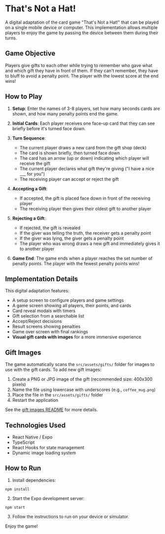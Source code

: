 # That's Not a Hat!

A digital adaptation of the card game "That's Not a Hat!" that can be played on a single mobile device or computer. This implementation allows multiple players to enjoy the game by passing the device between them during their turns.

## Game Objective

Players give gifts to each other while trying to remember who gave what and which gift they have in front of them. If they can't remember, they have to bluff to avoid a penalty point. The player with the lowest score at the end wins!

## How to Play

1. **Setup**: Enter the names of 3-8 players, set how many seconds cards are shown, and how many penalty points end the game.

2. **Initial Cards**: Each player receives one face-up card that they can see briefly before it's turned face down.

3. **Turn Sequence**:
   - The current player draws a new card from the gift shop (deck)
   - The card is shown briefly, then turned face down
   - The card has an arrow (up or down) indicating which player will receive the gift
   - The current player declares what gift they're giving ("I have a nice ___ for you")
   - The receiving player can accept or reject the gift

4. **Accepting a Gift**:
   - If accepted, the gift is placed face down in front of the receiving player
   - The receiving player then gives their oldest gift to another player

5. **Rejecting a Gift**:
   - If rejected, the gift is revealed
   - If the giver was telling the truth, the receiver gets a penalty point
   - If the giver was lying, the giver gets a penalty point
   - The player who was wrong draws a new gift and immediately gives it to another player

6. **Game End**: The game ends when a player reaches the set number of penalty points. The player with the fewest penalty points wins!

## Implementation Details

This digital adaptation features:

- A setup screen to configure players and game settings
- A game screen showing all players, their points, and cards
- Card reveal modals with timers
- Gift selection from a searchable list
- Accept/Reject decisions
- Result screens showing penalties
- Game over screen with final rankings
- **Visual gift cards with images** for a more immersive experience

## Gift Images

The game automatically scans the `src/assets/gifts/` folder for images to use with the gift cards. To add new gift images:

1. Create a PNG or JPG image of the gift (recommended size: 400x300 pixels)
2. Name the file using lowercase with underscores (e.g., `coffee_mug.png`)
3. Place the file in the `src/assets/gifts/` folder
4. Restart the application

See the [gift images README](src/assets/gifts/README.md) for more details.

## Technologies Used

- React Native / Expo
- TypeScript
- React Hooks for state management
- Dynamic image loading system

## How to Run

1. Install dependencies:
```
npm install
```

2. Start the Expo development server:
```
npm start
```

3. Follow the instructions to run on your device or simulator.

Enjoy the game! 